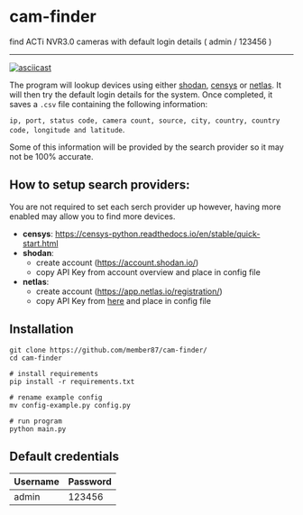 # cam-finder
find ACTi NVR3.0 cameras with default login details ( admin / 123456 )

---

[![asciicast](https://asciinema.org/a/9qNTKEAcIqwsXTrNG70FbqOrE.svg)](https://asciinema.org/a/9qNTKEAcIqwsXTrNG70FbqOrE)


The program will lookup devices using either [shodan](https://www.shodan.io), [censys](https://search.censys.io/) or [netlas](https://netlas.io/). It will then try the default login details for the system. Once completed, it saves a ``.csv`` file containing the following information: 


``ip, port, status code, camera count, source, city, country, country code, longitude and latitude``. 

Some of this information will be provided by the search provider so it may not be 100% accurate.


## How to setup search providers:
You are not required to set each serch provider up however, having more enabled may allow you to find more devices.
- **censys**: https://censys-python.readthedocs.io/en/stable/quick-start.html
- **shodan**:
  - create account (https://account.shodan.io/)
  - copy API Key from account overview and place in config file
- **netlas**:
  - create account (https://app.netlas.io/registration/)
  - copy API Key from [here](https://app.netlas.io/profile) and place in config file

## Installation

```shell
git clone https://github.com/member87/cam-finder/
cd cam-finder

# install requirements
pip install -r requirements.txt

# rename example config
mv config-example.py config.py

# run program
python main.py
```

## Default credentials
| Username      | Password |
| -----------   | ----------- |
| admin         | 123456       |
